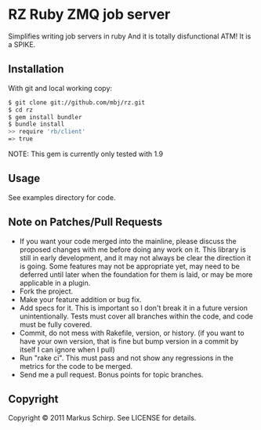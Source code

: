 # RZ Ruby ZMQ job server

Simplifies writing job servers in ruby
And it is totally disfunctional ATM!
It is a SPIKE.

## Installation

With git and local working copy:

```bash
$ git clone git://github.com/mbj/rz.git
$ cd rz
$ gem install bundler
$ bundle install
>> require 'rb/client'
=> true
```

NOTE: This gem is currently only tested with 1.9 

## Usage

See examples directory for code.

## Note on Patches/Pull Requests

* If you want your code merged into the mainline, please discuss the proposed changes with me before doing any work on it. This library is still in early development, and it may not always be clear the direction it is going. Some features may not be appropriate yet, may need to be deferred until later when the foundation for them is laid, or may be more applicable in a plugin.
* Fork the project.
* Make your feature addition or bug fix.
* Add specs for it. This is important so I don't break it in a future version unintentionally. Tests must cover all branches within the code, and code must be fully covered.
* Commit, do not mess with Rakefile, version, or history.  (if you want to have your own version, that is fine but bump version in a commit by itself I can ignore when I pull)
* Run "rake ci". This must pass and not show any regressions in the
  metrics for the code to be merged.
* Send me a pull request. Bonus points for topic branches.

## Copyright

Copyright &copy; 2011 Markus Schirp. See LICENSE for details.
